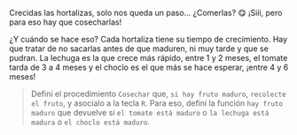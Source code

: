 <gs-attire attire-url="https://raw.githubusercontent.com/MumukiProject/mumuki-guia-gobstones-eventos-kids/master/assets/attires/config_1552685468604.json"></gs-attire>

<gs-toolbox toolbox-url="https://raw.githubusercontent.com/MumukiProject/mumuki-guia-gobstones-eventos-kids/master/assets/toolbox_1552945151840.xml"></gs-toolbox>

<gs-keyboard-config keyboard-url="https://raw.githubusercontent.com/luchotc/mumuki-guide-gobstones-guia-test-attires/master/example.json"></gs-keyboard-config>

Crecidas las hortalizas, solo nos queda un paso… ¿Comerlas? :yum: ¡Siii, pero para eso hay que cosecharlas! 

¿Y cuándo se hace eso? Cada hortaliza tiene su tiempo de crecimiento. Hay que tratar de no sacarlas antes de que maduren, ni muy tarde y que se pudran. La lechuga es la que crece más rápido, entre 1 y 2 meses, el tomate tarda de 3 a 4 meses y el choclo es el que más se hace esperar, ¡entre 4 y 6 meses!

> Definí el procedimiento `Cosechar` que, `si hay fruto maduro`, `recolecte el fruto`, y asocialo a la tecla `R`. Para eso, definí la función `hay fruto maduro` que devuelve si `el tomate está maduro` o `la lechuga está madura` o `el choclo está maduro`.